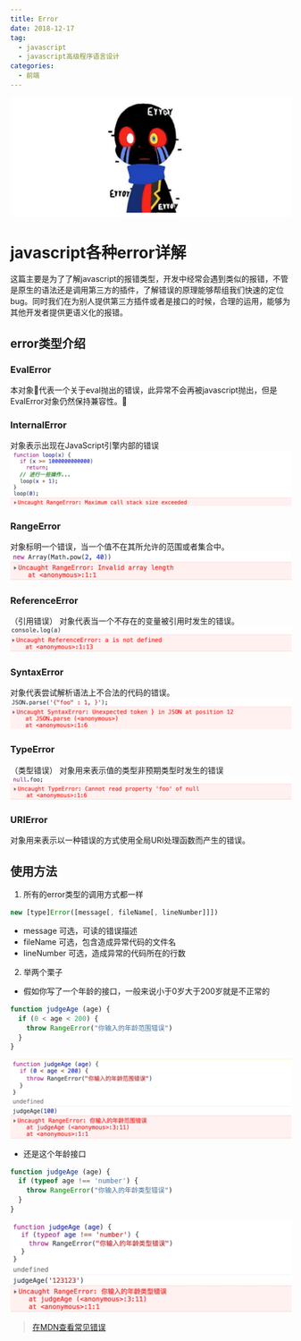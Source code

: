 ```yaml
---
title: Error
date: 2018-12-17
tag: 
  - javascript
  - javascript高级程序语言设计
categories:
  - 前端
---
```

![](/imgs/javascript/theme/error.jpg)

# javascript各种error详解
  这篇主要是为了了解javascript的报错类型，开发中经常会遇到类似的报错，不管是原生的语法还是调用第三方的插件，了解错误的原理能够帮组我们快速的定位bug。同时我们在为别人提供第三方插件或者是接口的时候，合理的运用，能够为其他开发者提供更语义化的报错。
## error类型介绍
### EvalError
  本对象代表一个关于eval抛出的错误，此异常不会再被javascript抛出，但是EvalError对象仍然保持兼容性。
### InternalError
  对象表示出现在JavaScript引擎内部的错误
![](/imgs/javascript/error/internalErrorC.jpg)
### RangeError
  对象标明一个错误，当一个值不在其所允许的范围或者集合中。
![](/imgs/javascript/error/rangeErrorC.jpg)
### ReferenceError
  （引用错误） 对象代表当一个不存在的变量被引用时发生的错误。
![](/imgs/javascript/error/referenceErrorC.jpg)
### SyntaxError
  对象代表尝试解析语法上不合法的代码的错误。
![](/imgs/javascript/error/syntaxErrorC.jpg)
### TypeError
  （类型错误） 对象用来表示值的类型非预期类型时发生的错误
![](/imgs/javascript/error/typeErrorC.jpg)
### URIError
  对象用来表示以一种错误的方式使用全局URI处理函数而产生的错误。
## 使用方法
1. 所有的error类型的调用方式都一样
```javascript
new [type]Error([message[, fileName[, lineNumber]]])
```
* message
  可选，可读的错误描述
* fileName
  可选，包含造成异常代码的文件名
* lineNumber
  可选，造成异常的代码所在的行数
2. 举两个栗子
* 假如你写了一个年龄的接口，一般来说小于0岁大于200岁就是不正常的
```javascript
function judgeAge (age) {
  if (0 < age < 200) {
    throw RangeError("你输入的年龄范围错误")
  }
}
```
![](/imgs/javascript/error/rangeError.jpg)
* 还是这个年龄接口
```javascript
function judgeAge (age) {
  if (typeof age !== 'number') {
    throw RangeError("你输入的年龄类型错误")
  }
}
```
![](/imgs/javascript/error/typeError.jpg)
>[在MDN查看常见错误](https://developer.mozilla.org/zh-CN/docs/Web/JavaScript/Reference/Errors/Not_a_codepoint)
